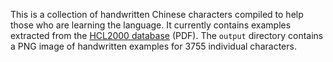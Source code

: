 This is a collection of handwritten Chinese characters compiled to help those who are learning the language. It currently contains examples extracted from the [HCL2000 database](http://www.iam.unibe.ch/~zimmerma/iamdb/iamdb.html) (PDF). The `output` directory contains a PNG image of handwritten examples for 3755 individual characters.

